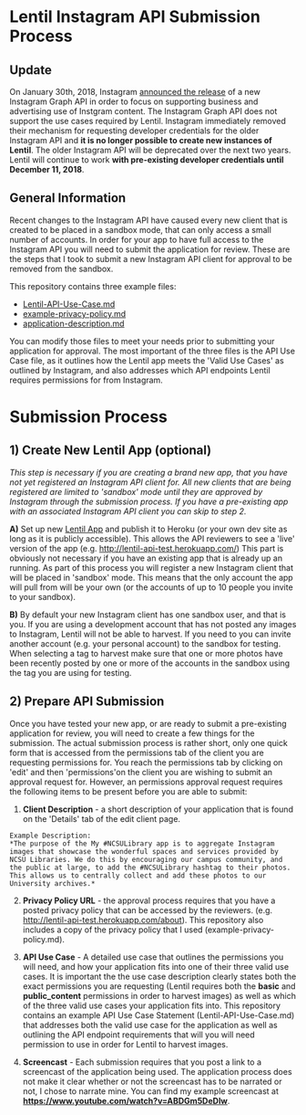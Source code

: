 # Lentil Instagram API Submission Process

## Update
On January 30th, 2018, Instagram [announced the release](https://developers.facebook.com/blog/post/2018/01/30/instagram-graph-api-updates/) of a new Instagram Graph API in order to focus on supporting business and advertising use of Instgram content. The Instagram Graph API does not support the use cases required by Lentil. Instagram immediately removed their mechanism for requesting developer credentials for the older Instagram API and **it is no longer possible to create new instances of Lentil**. The older Instagram API will be deprecated over the next two years. Lentil will continue to work **with pre-existing developer credentials until December 11, 2018**.




## General Information
Recent changes to the Instagram API have caused every new client that is created to be placed in a sandbox mode, that can only access a small number of accounts. In order for your app to have full access to the Instagram API you will need to submit the application for review. These are the steps that I took to submit a new Instagram API client for approval to be removed from the sandbox.

This repository contains three example files:

- [Lentil-API-Use-Case.md](https://github.com/NCSU-Libraries/Lentil-Instagram-API-submission/blob/master/Lentil-API-Use-Case.md)
- [example-privacy-policy.md](https://github.com/NCSU-Libraries/Lentil-Instagram-API-submission/blob/master/example-privacy-policy.md)
- [application-description.md](https://github.com/NCSU-Libraries/Lentil-Instagram-API-submission/blob/master/application-description.md)


You can modify those files to meet your needs prior to submitting your application for approval. The most important of the three files is the API Use Case file, as it outlines how the Lentil app meets the 'Valid Use Cases' as outlined by Instagram, and also addresses which API endpoints Lentil requires permissions for from Instagram. 

# Submission Process 
## 1) Create New Lentil App (optional)
*This step is necessary if you are creating a brand new app, that you have not yet registered an Instagram API client for. All new clients that are being registered are limited to 'sandbox' mode until they are approved by Instagram through the submission process. If you have a pre-existing app with an associated Instagram API client you can skip to step 2.*

  **A)** Set up new [Lentil App](https://github.com/ncsu-libraries/lentil) and publish it to Heroku (or your own dev site as long as it is publicly accessible). This allows the API reviewers to see a 'live' version of the app (e.g. http://lentil-api-test.herokuapp.com/) This part is obviously not necessary if you have an existing app that is already up an running. As part of this process you will register a new Instagram client that will be placed in 'sandbox' mode. This means that the only account the app will pull from will be your own (or the accounts of up to 10 people you invite to your sandbox).

  **B)** By default your new Instagram client has one sandbox user, and that is you. If you are using a development account that has not posted any images to Instagram, Lentil will not be able to harvest. If you need to you can invite another account (e.g. your personal account) to the sandbox for testing. When selecting a tag to harvest make sure that one or more photos have been recently posted by one or more of the accounts in the sandbox using the tag you are using for testing.

## 2) Prepare API Submission
Once you have tested your new app, or are ready to submit a pre-existing application for review, you will need to create a few things for the submission. The actual submission process is rather short, only one quick form that is accessed from the permissions tab of the client you are requesting permissions for. You reach the permissions tab by clicking on 'edit' and then 'permissions'on the client you are wishing to submit an approval request for. However, an permissions approval request requires the following items to be present before you are able to submit:

  1) **Client Description** - a short description of your application that is found on the 'Details' tab of the edit client page.

    Example Description:  
    *The purpose of the My #NCSULibrary app is to aggregate Instagram images that showcase the wonderful spaces and services provided by NCSU Libraries. We do this by encouraging our campus community, and the public at large, to add the #NCSULibrary hashtag to their photos. This allows us to centrally collect and add these photos to our University archives.*

  2) **Privacy Policy URL** - the approval process requires that you have a posted privacy policy that can be accessed by the reviewers. (e.g. http://lentil-api-test.herokuapp.com/about). This repository also includes a copy of the privacy policy that I used (example-privacy-policy.md).

  3) **API Use Case** - A detailed use case that outlines the permissions you will need, and how your application fits into one of their three valid use cases. It is important the the use case description clearly states both the exact permissions you are requesting (Lentil requires both the **basic** and **public_content** permissions in order to harvest images) as well as which of the three valid use cases your application fits into. This repository contains an example API Use Case Statement (Lentil-API-Use-Case.md) that addresses both the valid use case for the application as well as outlining the API endpoint requirements that will you will need permission to use in order for Lentil to harvest images. 

  4) **Screencast** - Each submission requires that you post a link to a screencast of the application being used. The application process does not make it clear whether or not the screencast has to be narrated or not, I chose to narrate mine. You can find my example screencast at **https://www.youtube.com/watch?v=ABDGm5DeDIw**.
